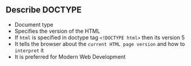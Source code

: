 ## Describe DOCTYPE

- Document type
- Specifies the version of the HTML
- If `html` is specified in doctype tag `<!DOCTYPE html>` then its version 5
- It tells the browser about the `current HTML page version` and how to `interpret` it 
- It is preferred for Modern Web Development